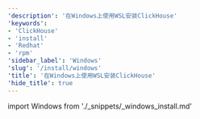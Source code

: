 ```yaml
---
'description': '在Windows上使用WSL安装ClickHouse'
'keywords':
- 'ClickHouse'
- 'install'
- 'Redhat'
- 'rpm'
'sidebar_label': 'Windows'
'slug': '/install/windows'
'title': '在Windows上使用WSL安装ClickHouse'
'hide_title': true
---
```


import Windows from './_snippets/_windows_install.md'

<Windows/>
